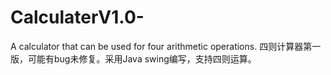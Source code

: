 # CalculaterV1.0-
A calculator that can be used for four arithmetic operations.
四则计算器第一版，可能有bug未修复。采用Java swing编写，支持四则运算。
